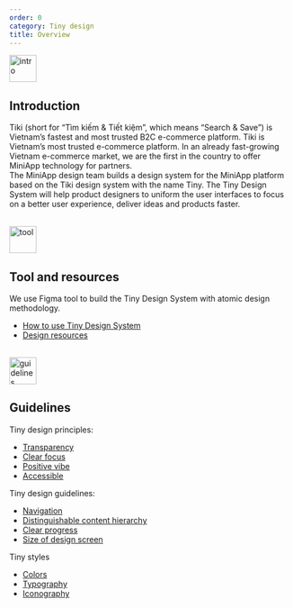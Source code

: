 ```yaml
---
order: 0
category: Tiny design
title: Overview
---
```

<img class="img-basic" src="https://salt.tikicdn.com/ts/social/ec/68/28/dd5ecb58d2e344fb98ceb9598c376ce8.png" alt="intro" width="48px" />

## **Introduction**

Tiki (short for “Tìm kiếm & Tiết kiệm”, which means “Search & Save”) is Vietnam’s fastest and most trusted B2C e-commerce platform. Tiki is Vietnam’s most trusted e-commerce platform. In an already fast-growing Vietnam e-commerce market, we are the first in the country to offer MiniApp technology for partners. <br />
The MiniApp design team builds a design system for the MiniApp platform based on the Tiki design system with the name Tiny. The Tiny Design System will help product designers to uniform the user interfaces to focus on a better user experience, deliver ideas and products faster.

<br />

<img class="img-basic" src="https://salt.tikicdn.com/ts/social/33/d9/57/c84a51d1456d498f181f9fdeed565a8f.png" alt="tool" style="width: 48px" />

## **Tool and resources**

We use Figma tool to build the Tiny Design System with atomic design methodology.
- [How to use Tiny Design System](https://miniapp.tiki.vn/docs/design/figma/started-en)
- [Design resources](https://miniapp.tiki.vn/docs/design/figma/download-en)

<br />

<img class="img-basic" src="https://salt.tikicdn.com/ts/social/36/4c/7e/c269800a2d1aae270f123261b49c5112.png" alt="guidelines" width="48px" />

## **Guidelines**

Tiny design principles:
- [Transparency](https://miniapp.tiki.vn/docs/design/principles/transparency-en)
- [Clear focus](https://miniapp.tiki.vn/docs/design/principles/clear-focus-en)
- [Positive vibe](https://miniapp.tiki.vn/docs/design/principles/positive-en)
- [Accessible](https://miniapp.tiki.vn/docs/design/principles/accessible-en)

Tiny design guidelines:
- [Navigation](https://miniapp.tiki.vn/docs/design/guideline/navigation-en)
- [Distinguishable content hierarchy ](https://miniapp.tiki.vn/docs/design/guideline/hierarchy-en)
- [Clear progress](https://miniapp.tiki.vn/docs/design/guideline/clear-progress-en)
- [Size of design screen](https://miniapp.tiki.vn/docs/design/guideline/frame-en)

Tiny styles
- [Colors](https://miniapp.tiki.vn/docs/design/styles/color-en)
- [Typography](https://miniapp.tiki.vn/docs/design/styles/font-en)
- [Iconography](https://miniapp.tiki.vn/docs/design/styles/icon-en)